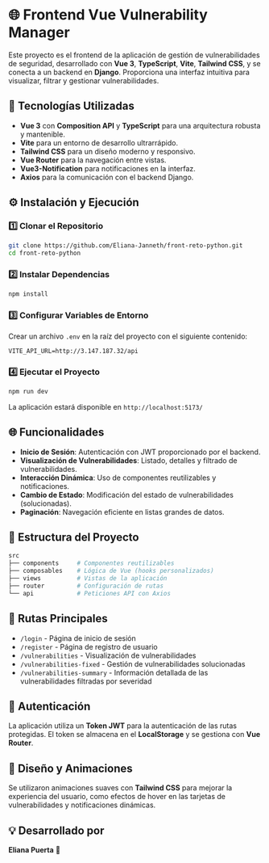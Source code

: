 # 🌐 Frontend Vue Vulnerability Manager

Este proyecto es el frontend de la aplicación de gestión de vulnerabilidades de seguridad, desarrollado con **Vue 3**, **TypeScript**, **Vite**, **Tailwind CSS**, y se conecta a un backend en **Django**. Proporciona una interfaz intuitiva para visualizar, filtrar y gestionar vulnerabilidades.

## 🚀 Tecnologías Utilizadas

- **Vue 3** con **Composition API** y **TypeScript** para una arquitectura robusta y mantenible.
- **Vite** para un entorno de desarrollo ultrarrápido.
- **Tailwind CSS** para un diseño moderno y responsivo.
- **Vue Router** para la navegación entre vistas.
- **Vue3-Notification** para notificaciones en la interfaz.
- **Axios** para la comunicación con el backend Django.

## ⚙️ Instalación y Ejecución

### 1️⃣ Clonar el Repositorio

```bash
git clone https://github.com/Eliana-Janneth/front-reto-python.git
cd front-reto-python
```

### 2️⃣ Instalar Dependencias

```bash
npm install
```

### 3️⃣ Configurar Variables de Entorno

Crear un archivo `.env` en la raíz del proyecto con el siguiente contenido:

```env
VITE_API_URL=http://3.147.187.32/api
```

### 4️⃣ Ejecutar el Proyecto

```bash
npm run dev
```

La aplicación estará disponible en `http://localhost:5173/`

## 🌐 Funcionalidades

- **Inicio de Sesión**: Autenticación con JWT proporcionado por el backend.
- **Visualización de Vulnerabilidades**: Listado, detalles y filtrado de vulnerabilidades.
- **Interacción Dinámica**: Uso de componentes reutilizables y notificaciones.
- **Cambio de Estado**: Modificación del estado de vulnerabilidades (solucionadas).
- **Paginación**: Navegación eficiente en listas grandes de datos.

## 📂 Estructura del Proyecto

```bash
src
├── components     # Componentes reutilizables
├── composables    # Lógica de Vue (hooks personalizados)
├── views          # Vistas de la aplicación
├── router         # Configuración de rutas
└── api            # Peticiones API con Axios
```

## 📌 Rutas Principales

- `/login` - Página de inicio de sesión
- `/register` - Página de registro de usuario 
- `/vulnerabilities` - Visualización de vulnerabilidades
- `/vulnerabilities-fixed` - Gestión de vulnerabilidades solucionadas
- `/vulnerabilities-summary` - Información detallada de las vulnerabilidades filtradas por severidad

## 🔑 Autenticación

La aplicación utiliza un **Token JWT** para la autenticación de las rutas protegidas. El token se almacena en el **LocalStorage** y se gestiona con **Vue Router**.

## 🎨 Diseño y Animaciones

Se utilizaron animaciones suaves con **Tailwind CSS** para mejorar la experiencia del usuario, como efectos de hover en las tarjetas de vulnerabilidades y notificaciones dinámicas.

## 💡 Desarrollado por

**Eliana Puerta** 🚀

